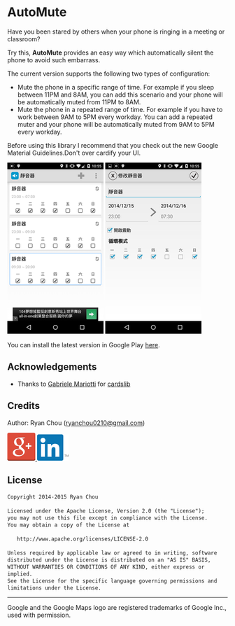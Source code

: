 # AutoMute

Have you been stared by others when your phone is ringing in a meeting or classroom? 

Try this, **AutoMute** provides an easy way which automatically silent the phone to avoid such embarrass. 

The current version supports the following two types of configuration:
- Mute the phone in a specific range of time. For example if you sleep between 11PM and 8AM, you can add this scenario and your phone will be automatically muted from 11PM to 8AM.
- Mute the phone in a repeated range of time. For example if you have to work between 9AM to 5PM every workday. You can add a repeated muter and your phone will be automatically muted from 9AM to 5PM every workday.

Before using this library I recommend that you check out the new Google Material Guidelines.Don't over cardify your UI.

![Screen](/demo/images/rulelist.png)
![Screen](/demo/images/ruleeditor.png)

You can install the latest version in Google Play <a href="https://play.google.com/store/apps/details?id=com.hypertec.apps.automute">here</a>.

Acknowledgements
--------------------

* Thanks to [Gabriele Mariotti][1] for [cardslib][2]

Credits
-------

Author: Ryan Chou (ryanchou0210@gmail.com)

<a href="https://plus.google.com/u/0/+RyanChou">
  <img alt="Follow me on Google+"
       src="https://github.com/RyanChouTw/AutoMute/raw/master/demo/images/g+64.png" />
</a>
<a href="http://tw.linkedin.com/in/ryanchou0210/">
  <img alt="Follow me on LinkedIn"
       src="https://github.com/RyanChouTw/AutoMute/raw/master/demo/images/linkedin.png" />
</a>

License
-------

    Copyright 2014-2015 Ryan Chou

    Licensed under the Apache License, Version 2.0 (the "License");
    you may not use this file except in compliance with the License.
    You may obtain a copy of the License at

       http://www.apache.org/licenses/LICENSE-2.0

    Unless required by applicable law or agreed to in writing, software
    distributed under the License is distributed on an "AS IS" BASIS,
    WITHOUT WARRANTIES OR CONDITIONS OF ANY KIND, either express or implied.
    See the License for the specific language governing permissions and
    limitations under the License.


---


Google and the Google Maps logo are registered trademarks of Google Inc., used with permission.

 [1]: https://plus.google.com/u/0/+GabrieleMariotti/about
 [2]: https://github.com/gabrielemariotti/cardslib
